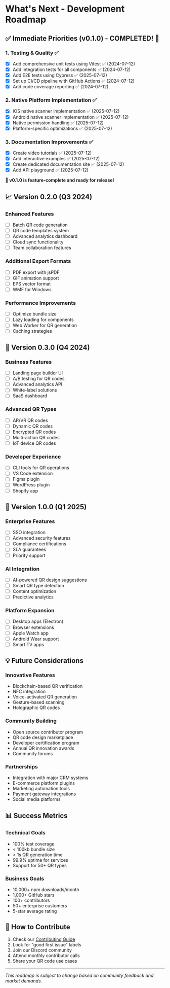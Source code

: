 # What's Next - Development Roadmap

## ✅ Immediate Priorities (v0.1.0) - COMPLETED! 🎉

### 1. Testing & Quality ✅
- [x] Add comprehensive unit tests using Vitest ✅ (2024-07-12)
- [x] Add integration tests for all components ✅ (2024-07-12)
- [x] Add E2E tests using Cypress ✅ (2025-07-12)
- [x] Set up CI/CD pipeline with GitHub Actions ✅ (2024-07-12)
- [x] Add code coverage reporting ✅ (2024-07-12)

### 2. Native Platform Implementation ✅
- [x] iOS native scanner implementation ✅ (2025-07-12)
- [x] Android native scanner implementation ✅ (2025-07-12)
- [x] Native permission handling ✅ (2025-07-12)
- [x] Platform-specific optimizations ✅ (2025-07-12)

### 3. Documentation Improvements ✅
- [x] Create video tutorials ✅ (2025-07-12)
- [x] Add interactive examples ✅ (2025-07-12)
- [x] Create dedicated documentation site ✅ (2025-07-12)
- [x] Add API playground ✅ (2025-07-12)

**🚀 v0.1.0 is feature-complete and ready for release!**

## 📈 Version 0.2.0 (Q3 2024)

### Enhanced Features
- [ ] Batch QR code generation
- [ ] QR code templates system
- [ ] Advanced analytics dashboard
- [ ] Cloud sync functionality
- [ ] Team collaboration features

### Additional Export Formats
- [ ] PDF export with jsPDF
- [ ] GIF animation support
- [ ] EPS vector format
- [ ] WMF for Windows

### Performance Improvements
- [ ] Optimize bundle size
- [ ] Lazy loading for components
- [ ] Web Worker for QR generation
- [ ] Caching strategies

## 🚀 Version 0.3.0 (Q4 2024)

### Business Features
- [ ] Landing page builder UI
- [ ] A/B testing for QR codes
- [ ] Advanced analytics API
- [ ] White-label solutions
- [ ] SaaS dashboard

### Advanced QR Types
- [ ] AR/VR QR codes
- [ ] Dynamic QR codes
- [ ] Encrypted QR codes
- [ ] Multi-action QR codes
- [ ] IoT device QR codes

### Developer Experience
- [ ] CLI tools for QR operations
- [ ] VS Code extension
- [ ] Figma plugin
- [ ] WordPress plugin
- [ ] Shopify app

## 🌟 Version 1.0.0 (Q1 2025)

### Enterprise Features
- [ ] SSO integration
- [ ] Advanced security features
- [ ] Compliance certifications
- [ ] SLA guarantees
- [ ] Priority support

### AI Integration
- [ ] AI-powered QR design suggestions
- [ ] Smart QR type detection
- [ ] Content optimization
- [ ] Predictive analytics

### Platform Expansion
- [ ] Desktop apps (Electron)
- [ ] Browser extensions
- [ ] Apple Watch app
- [ ] Android Wear support
- [ ] Smart TV apps

## 💡 Future Considerations

### Innovative Features
- Blockchain-based QR verification
- NFC integration
- Voice-activated QR generation
- Gesture-based scanning
- Holographic QR codes

### Community Building
- Open source contributor program
- QR code design marketplace
- Developer certification program
- Annual QR innovation awards
- Community forums

### Partnerships
- Integration with major CRM systems
- E-commerce platform plugins
- Marketing automation tools
- Payment gateway integrations
- Social media platforms

## 📊 Success Metrics

### Technical Goals
- 100% test coverage
- < 100kb bundle size
- < 1s QR generation time
- 99.9% uptime for services
- Support for 50+ QR types

### Business Goals
- 10,000+ npm downloads/month
- 1,000+ GitHub stars
- 100+ contributors
- 50+ enterprise customers
- 5-star average rating

## 🤝 How to Contribute

1. Check our [Contributing Guide](../CONTRIBUTING.md)
2. Look for "good first issue" labels
3. Join our Discord community
4. Attend monthly contributor calls
5. Share your QR code use cases

---

*This roadmap is subject to change based on community feedback and market demands.*